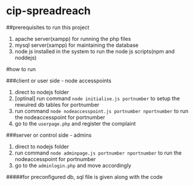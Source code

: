 # cip-spreadreach

##prerequisites to run this project
1. apache server(xampp) for running the php files 
2. mysql server(xampp) for maintaining the database <br />
3. node js installed in the system to run the node js scripts(npm and noddejs)

#how to run

###client or user side - node accesspoints
1. direct to nodejs folder 
2. [optinal] run command `node initialise.js portnumber` to setup the rewuired db tables for portnumber
3. run command `node nodeaccesspoint.js portnumber nportnumber` to run the nodeaccesspoint for portnumber
4. go to the `userpage.php` and register the complaint

###server or control side - admins
1. direct to nodejs folder
2. run command `node adminpage.js portnumber nportnumber` to run the nodeaccesspoint for portnumber
3. go to the `adminlogin.php` and move accordingly

#####for preconfigured db, sql file is given along with the code
